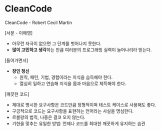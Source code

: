 # CleanCode
CleanCode - Robert Cecil Martin

[서문 - 이해영] 
- 아무런 자극이 없으면 그 단계를 벗어나지 못한다.
- <b>많이 고민하고 생각</b>하는 만큼 여러분의 프로그래밍 실력이 늘어나리라 믿는다. 

[들어가면서] 
- <b>장인 정신</b>
  -   원칙, 패턴, 기법, 경험이라는 지식을 습득해야 한다.
  -   열심히 일하고 연습해 지식을 몸과 마음으로 체득해야 한다.

[깨끗한 코드] 
- 제대로 명시한 요구사항은 코드만큼 정형적이며 테스트 케이스로 사용해도 좋다.
- 구긍적으로 코드는 요구사항을 표현하는 언어라는 사실을 명심한다. 
- 르블랑의 법칙, 나중은 결코 오지 않는다. 
- 기한을 맞추는 유일한 방법: 언제나 코드를 최대한 깨끗하게 유지하는 습관 

